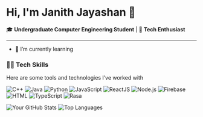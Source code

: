 # Hi, I'm **Janith Jayashan** 👋

🎓 **Undergraduate Computer Engineering Student**    | 🔧 **Tech Enthusiast**  

---

- 🌱 I’m currently learning

### 🧑‍💻 **Tech Skills**
Here are some tools and technologies I’ve worked with

![C++](https://img.shields.io/badge/-C++-00599C?style=flat&logo=c%2B%2B&logoColor=white)
![Java](https://img.shields.io/badge/-Java-007396?style=flat&logo=java&logoColor=white)
![Python](https://img.shields.io/badge/-Python-3776AB?style=flat&logo=python&logoColor=white)
![JavaScript](https://img.shields.io/badge/-JavaScript-F7DF1E?style=flat&logo=javascript&logoColor=black)
![ReactJS](https://img.shields.io/badge/-ReactJS-61DAFB?style=flat&logo=react&logoColor=black)
![Node.js](https://img.shields.io/badge/-Node.js-339933?style=flat&logo=node.js&logoColor=white)
![Firebase](https://img.shields.io/badge/-Firebase-FFCA28?style=flat&logo=firebase&logoColor=black)
![HTML](https://img.shields.io/badge/-HTML-E34F26?style=flat&logo=html5&logoColor=white)
![TypeScript](https://img.shields.io/badge/-TypeScript-3178C6?style=flat&logo=typescript&logoColor=white)
![Rasa](https://img.shields.io/badge/-Rasa-5A31F4?style=flat&logo=rasa&logoColor=white)



![Your GitHub Stats](https://github-readme-stats.vercel.app/api?username=janithjay&show_icons=true&theme=dark)
![Top Languages](https://github-readme-stats.vercel.app/api/top-langs/?username=janithjay&layout=compact&theme=radical)  



<!--
**janithjay/janithjay** is a ✨ _special_ ✨ repository because its `README.md` (this file) appears on your GitHub profile.

Here are some ideas to get you started:

- 🔭 I’m currently working on ...
- 🌱 I’m currently learning ...
- 👯 I’m looking to collaborate on ...
- 🤔 I’m looking for help with ...
- 💬 Ask me about ...
- 📫 How to reach me: ...
- 😄 Pronouns: ...
- ⚡ Fun fact: ...
-->

